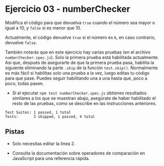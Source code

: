 # Ejercicio 03 - numberChecker

Modifica el código para que devuelva `true` cuando el número sea mayor o igual a 10, y `false` si es menor que 10.

Actualmente, el código devuelve `true` si el número es `6`, en caso contrario, devuelve `false`.

También notarás que en este ejercicio hay varias pruebas (en el archivo `numberChecker.spec.js`). Solo la primera prueba está habilitada actualmente. Así que, después de asegurarte de que la primera prueba pasa, habilita la siguiente eliminando la parte `.skip` de la función `test.skip()`. Normalmente es más fácil si habilitas solo una prueba a la vez, luego editas tu código para que pase. Puedes seguir habilitando una a una hasta que, poco a poco, todas pasen.

- Si al ejecutar `npm test numberChecker.spec.js` obtienes resultados similares a los que se muestran abajo, asegúrate de haber habilitado el resto de las pruebas, como se describe en las instrucciones anteriores.

```
Test Suites: 1 passed, 1 total
Tests:       3 skipped, 1 passed, 4 total
```

## Pistas

- Solo necesitas editar la línea 2.

- Consulta la documentación sobre operadores de comparación en JavaScript para una referencia rápida.
